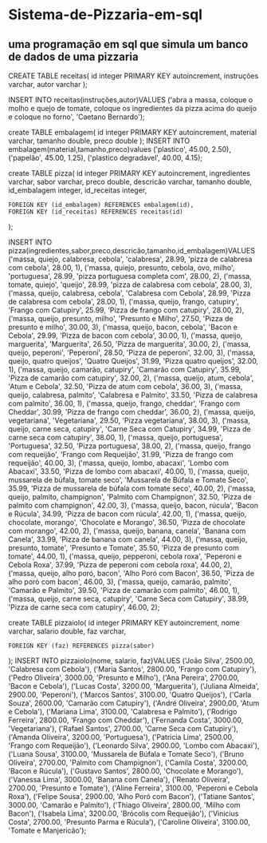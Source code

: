 # Sistema-de-Pizzaria-em-sql
uma programação em sql que simula um banco de dados de uma pizzaria
-------------------------------------------------------------------------
CREATE TABLE receitas(
	id integer	PRIMARY KEY	autoincrement,
	instruções	varchar,
	autor		varchar
);

INSERT INTO receitas(instruções,autor)VALUES
('abra a massa, coloque o molho e quejo de tomate, coloque os ingredientes da pizza acima do queijo e coloque no forno', 'Caetano Bernardo');

create TABLE embalagem(
	id			integer PRIMARY KEY autoincrement,
	material	varchar,
	tamanho		double,
	preco		double
);
INSERT INTO embalagem(material,tamanho,preco)values
('plastico', 45.00, 2.50),
('papelão', 45.00, 1.25),
('plastico degradavel', 40.00, 4.15);


create TABLE pizza(
	id				integer PRIMARY KEY autoincrement,
	ingredientes	varchar,
	sabor			varchar,
	preco			double,
	descricão		varchar,
	tamanho			double,
	id_embalagem	integer,
	id_receitas		integer,
	
	FOREIGN KEY (id_embalagem) REFERENCES embalagem(id),
	FOREIGN KEY (id_receitas) REFERENCES receitas(id)
);

INSERT INTO pizza(ingredientes,sabor,preco,descricão,tamanho,id_embalagem)VALUES
('massa, quiejo, calabresa, cebola', 'calabresa', 28.99, 'pizza de calabresa com cebola', 28.00, 1),
('massa, quiejo, presunto, cebola, ovo, milho', 'portuguesa', 28.99, 'pizza portuguesa completa com', 28.00, 2),
('massa, tomate, quiejo', 'queijo', 28.99, 'pizza de calabresa com cebola', 28.00, 3),
('massa, queijo, calabresa, cebola', 'Calabresa com Cebola', 28.99, 'Pizza de calabresa com cebola', 28.00, 1),
('massa, queijo, frango, catupiry', 'Frango com Catupiry', 25.99, 'Pizza de frango com catupiry', 28.00, 2),
('massa, queijo, presunto, milho', 'Presunto e Milho', 27.50, 'Pizza de presunto e milho', 30.00, 3),
('massa, queijo, bacon, cebola', 'Bacon e Cebola', 29.99, 'Pizza de bacon com cebola', 30.00, 1),
('massa, queijo, marguerita', 'Marguerita', 26.50, 'Pizza de marguerita', 30.00, 2),
('massa, queijo, peperoni', 'Peperoni', 28.50, 'Pizza de peperoni', 32.00, 3),
('massa, queijo, quatro queijos', 'Quatro Queijos', 31.99, 'Pizza quatro queijos', 32.00, 1),
('massa, queijo, camarão, catupiry', 'Camarão com Catupiry', 35.99, 'Pizza de camarão com catupiry', 32.00, 2),
('massa, queijo, atum, cebola', 'Atum e Cebola', 32.50, 'Pizza de atum com cebola', 36.00, 3),
('massa, queijo, calabresa, palmito', 'Calabresa e Palmito', 33.50, 'Pizza de calabresa com palmito', 36.00, 1),
('massa, queijo, frango, cheddar', 'Frango com Cheddar', 30.99, 'Pizza de frango com cheddar', 36.00, 2),
('massa, queijo, vegetariana', 'Vegetariana', 29.50, 'Pizza vegetariana', 38.00, 3),
('massa, queijo, carne seca, catupiry', 'Carne Seca com Catupiry', 34.99, 'Pizza de carne seca com catupiry', 38.00, 1),
('massa, queijo, portuguesa', 'Portuguesa', 32.50, 'Pizza portuguesa', 38.00, 2),
('massa, queijo, frango com requeijão', 'Frango com Requeijão', 31.99, 'Pizza de frango com requeijão', 40.00, 3),
('massa, queijo, lombo, abacaxi', 'Lombo com Abacaxi', 33.50, 'Pizza de lombo com abacaxi', 40.00, 1),
('massa, queijo, mussarela de búfala, tomate seco', 'Mussarela de Búfala e Tomate Seco', 35.99, 'Pizza de mussarela de búfala com tomate seco', 40.00, 2),
('massa, queijo, palmito, champignon', 'Palmito com Champignon', 32.50, 'Pizza de palmito com champignon', 42.00, 3),
('massa, queijo, bacon, rúcula', 'Bacon e Rúcula', 34.99, 'Pizza de bacon com rúcula', 42.00, 1),
('massa, queijo, chocolate, morango', 'Chocolate e Morango', 36.50, 'Pizza de chocolate com morango', 42.00, 2),
('massa, queijo, banana, canela', 'Banana com Canela', 33.99, 'Pizza de banana com canela', 44.00, 3),
('massa, queijo, presunto, tomate', 'Presunto e Tomate', 35.50, 'Pizza de presunto com tomate', 44.00, 1),
('massa, queijo, pepperoni, cebola roxa', 'Peperoni e Cebola Roxa', 37.99, 'Pizza de peperoni com cebola roxa', 44.00, 2),
('massa, queijo, alho poró, bacon', 'Alho Poró com Bacon', 36.50, 'Pizza de alho poró com bacon', 46.00, 3),
('massa, queijo, camarão, palmito', 'Camarão e Palmito', 39.50, 'Pizza de camarão com palmito', 46.00, 1),
('massa, queijo, carne seca, catupiry', 'Carne Seca com Catupiry', 38.99, 'Pizza de carne seca com catupiry', 46.00, 2);

create TABLE pizzaiolo(
	id			integer PRIMARY KEY autoincrement,
	nome		varchar,
	salario		double,
	faz			varchar,
	
	FOREIGN KEY (faz) REFERENCES pizza(sabor)
);
INSERT INTO pizzaiolo(nome, salario, faz)VALUES
('João Silva', 2500.00, 'Calabresa com Cebola'),
('Maria Santos', 2800.00, 'Frango com Catupiry'),
('Pedro Oliveira', 3000.00, 'Presunto e Milho'),
('Ana Pereira', 2700.00, 'Bacon e Cebola'),
('Lucas Costa', 3200.00, 'Marguerita'),
('Juliana Almeida', 2900.00, 'Peperoni'),
('Marcos Santos', 3100.00, 'Quatro Queijos'),
('Carla Souza', 2600.00, 'Camarão com Catupiry'),
('André Oliveira', 2900.00, 'Atum e Cebola'),
('Mariana Lima', 3100.00, 'Calabresa e Palmito'),
('Rodrigo Ferreira', 2800.00, 'Frango com Cheddar'),
('Fernanda Costa', 3000.00, 'Vegetariana'),
('Rafael Santos', 2700.00, 'Carne Seca com Catupiry'),
('Amanda Oliveira', 3200.00, 'Portuguesa'),
('Patricia Lima', 2500.00, 'Frango com Requeijão'),
('Leonardo Silva', 2900.00, 'Lombo com Abacaxi'),
('Luana Sousa', 3100.00, 'Mussarela de Búfala e Tomate Seco'),
('Bruno Oliveira', 2700.00, 'Palmito com Champignon'),
('Camila Costa', 3200.00, 'Bacon e Rúcula'),
('Gustavo Santos', 2800.00, 'Chocolate e Morango'),
('Vanessa Lima', 3000.00, 'Banana com Canela'),
('Renato Oliveira', 2700.00, 'Presunto e Tomate'),
('Aline Ferreira', 3100.00, 'Peperoni e Cebola Roxa'),
('Felipe Sousa', 2900.00, 'Alho Poró com Bacon'),
('Tatiane Santos', 3000.00, 'Camarão e Palmito'),
('Thiago Oliveira', 2800.00, 'Milho com Bacon'),
('Isabela Lima', 3200.00, 'Brócolis com Requeijão'),
('Vinicius Costa', 2700.00, 'Presunto Parma e Rúcula'),
('Caroline Oliveira', 3100.00, 'Tomate e Manjericão');
